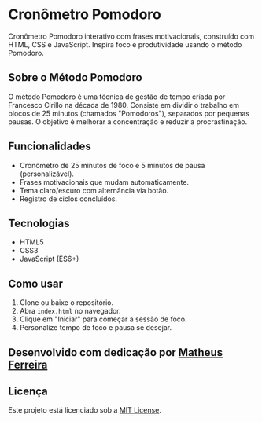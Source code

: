 # Cronômetro Pomodoro

Cronômetro Pomodoro interativo com frases motivacionais, construído com HTML, CSS e JavaScript. Inspira foco e produtividade usando o método Pomodoro.

## Sobre o Método Pomodoro
O método Pomodoro é uma técnica de gestão de tempo criada por Francesco Cirillo na década de 1980. Consiste em dividir o trabalho em blocos de 25 minutos (chamados "Pomodoros"), separados por pequenas pausas. O objetivo é melhorar a concentração e reduzir a procrastinação.

## Funcionalidades
- Cronômetro de 25 minutos de foco e 5 minutos de pausa (personalizável).
- Frases motivacionais que mudam automaticamente.
- Tema claro/escuro com alternância via botão.
- Registro de ciclos concluídos.

## Tecnologias
- HTML5
- CSS3
- JavaScript (ES6+)

## Como usar
1. Clone ou baixe o repositório.
2. Abra `index.html` no navegador.
3. Clique em "Iniciar" para começar a sessão de foco.
4. Personalize tempo de foco e pausa se desejar.

## Desenvolvido com dedicação por [Matheus Ferreira](https://github.com/mathpferreira)

## Licença
Este projeto está licenciado sob a [MIT License](LICENSE).
